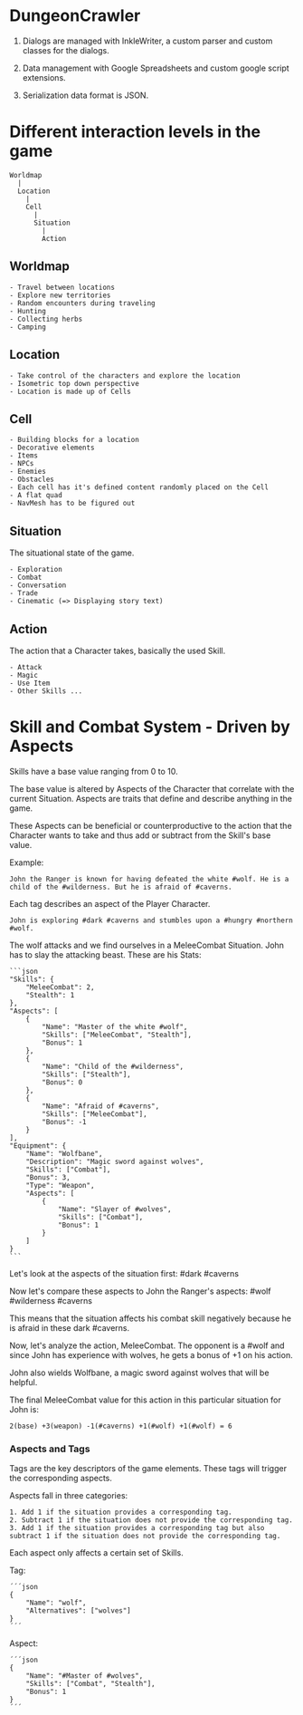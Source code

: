 # DungeonCrawler

1. Dialogs are managed with InkleWriter, a custom parser and custom classes for the dialogs.

2. Data management with Google Spreadsheets and custom google script extensions.

3. Serialization data format is JSON.


# Different interaction levels in the game
    Worldmap
      |
      Location
        |
        Cell
          |
          Situation
            |
            Action

## Worldmap
    - Travel between locations
    - Explore new territories
    - Random encounters during traveling
    - Hunting
    - Collecting herbs
    - Camping

## Location
    - Take control of the characters and explore the location
    - Isometric top down perspective
    - Location is made up of Cells

## Cell
    - Building blocks for a location
    - Decorative elements
    - Items
    - NPCs
    - Enemies
    - Obstacles
    - Each cell has it's defined content randomly placed on the Cell
    - A flat quad
    - NavMesh has to be figured out

## Situation
The situational state of the game.

    - Exploration
    - Combat
    - Conversation
    - Trade
    - Cinematic (=> Displaying story text)

## Action
The action that a Character takes, basically the used Skill.

    - Attack
    - Magic
    - Use Item
    - Other Skills ...


# Skill and Combat System - Driven by Aspects
Skills have a base value ranging from 0 to 10.

The base value is altered by Aspects of the Character that correlate with the current Situation.
Aspects are traits that define and describe anything in the game.

These Aspects can be beneficial or counterproductive to the action that the Character wants to take and thus add or subtract from the Skill's base value.

Example:

    John the Ranger is known for having defeated the white #wolf. He is a child of the #wilderness. But he is afraid of #caverns.

Each tag describes an aspect of the Player Character.

    John is exploring #dark #caverns and stumbles upon a #hungry #northern #wolf.

The wolf attacks and we find ourselves in a MeleeCombat Situation. John has to slay the attacking beast. These are his Stats:

    ```json
    "Skills": {
        "MeleeCombat": 2,
        "Stealth": 1
    },
    "Aspects": [
        {
            "Name": "Master of the white #wolf",
            "Skills": ["MeleeCombat", "Stealth"],
            "Bonus": 1
        },
        {
            "Name": "Child of the #wilderness",
            "Skills": ["Stealth"],
            "Bonus": 0
        },
        {
            "Name": "Afraid of #caverns",
            "Skills": ["MeleeCombat"],
            "Bonus": -1
        }
    ],
    "Equipment": {
        "Name": "Wolfbane",
        "Description": "Magic sword against wolves",
        "Skills": ["Combat"],
        "Bonus": 3,
        "Type": "Weapon",
        "Aspects": [
            {
                "Name": "Slayer of #wolves",
                "Skills": ["Combat"],
                "Bonus": 1
            }
        ]
    }
    ```

Let's look at the aspects of the situation first:
    #dark #caverns

Now let's compare these aspects to John the Ranger's aspects:
    #wolf #wilderness #caverns

This means that the situation affects his combat skill negatively because he is afraid in these dark #caverns.

Now, let's analyze the action, MeleeCombat. The opponent is a #wolf and since John has experience with wolves, he gets a bonus of +1 on his action.

John also wields Wolfbane, a magic sword against wolves that will be helpful.

The final MeleeCombat value for this action in this particular situation for John is:

    2(base) +3(weapon) -1(#caverns) +1(#wolf) +1(#wolf) = 6

### Aspects and Tags
Tags are the key descriptors of the game elements.
These tags will trigger the corresponding aspects.

Aspects fall in three categories:

    1. Add 1 if the situation provides a corresponding tag.
    2. Subtract 1 if the situation does not provide the corresponding tag.
    3. Add 1 if the situation provides a corresponding tag but also subtract 1 if the situation does not provide the corresponding tag.

Each aspect only affects a certain set of Skills.

Tag:

    ´´´json
    {
        "Name": "wolf",
        "Alternatives": ["wolves"]
    }
    ´´´

Aspect:

    ´´´json
    {
        "Name": "#Master of #wolves",
        "Skills": ["Combat", "Stealth"],
        "Bonus": 1
    }
    ´´´


